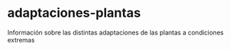 # adaptaciones-plantas
Información sobre las distintas adaptaciones de las plantas a condiciones extremas
